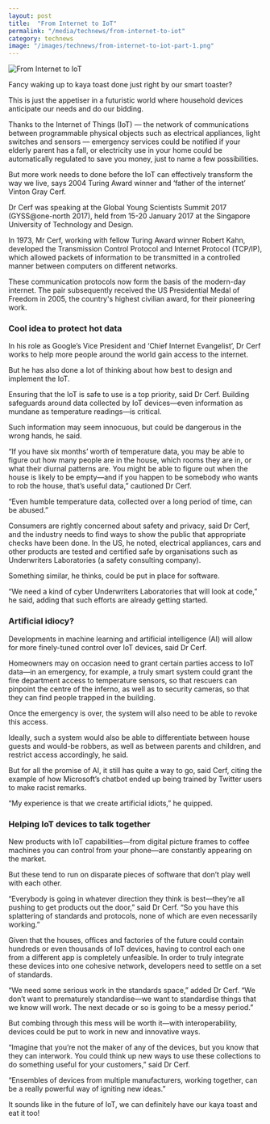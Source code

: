 ```yaml
---
layout: post
title:  "From Internet to IoT"
permalink: "/media/technews/from-internet-to-iot"
category: technews
image: "/images/technews/from-internet-to-iot-part-1.png"
---
```


![From Internet to IoT]({{site.baseurl}}/images/technews/from-internet-to-iot-part-1.png)

Fancy waking up to kaya toast done just right by our smart toaster?

This is just the appetiser in a futuristic world where household devices anticipate our needs and do our bidding.

Thanks to the Internet of Things (IoT) — the network of communications between programmable physical objects such as electrical appliances, light switches and sensors — emergency services could be notified if your elderly parent has a fall, or electricity use in your home could be automatically regulated to save you money, just to name a few possibilities.

But more work needs to done before the IoT can effectively transform the way we live, says 2004 Turing Award winner and ‘father of the internet’ Vinton Gray Cerf.

Dr Cerf was speaking at the Global Young Scientists Summit 2017 (GYSS@one-north 2017), held from 15-20 January 2017 at the Singapore University of Technology and Design.

In 1973, Mr Cerf, working with fellow Turing Award winner Robert Kahn, developed the Transmission Control Protocol and Internet Protocol (TCP/IP), which allowed packets of information to be transmitted in a controlled manner between computers on different networks.

These communication protocols now form the basis of the modern-day internet. The pair subsequently received the US Presidential Medal of Freedom in 2005, the country's highest civilian award, for their pioneering work.

### **Cool idea to protect hot data**
In his role as Google’s Vice President and ‘Chief Internet Evangelist’, Dr Cerf works to help more people around the world gain access to the internet.

But he has also done a lot of thinking about how best to design and implement the IoT.

Ensuring that the IoT is safe to use is a top priority, said Dr Cerf. Building safeguards around data collected by IoT devices—even information as mundane as temperature readings—is critical.

Such information may seem innocuous, but could be dangerous in the wrong hands, he said.

“If you have six months’ worth of temperature data, you may be able to figure out how many people are in the house, which rooms they are in, or what their diurnal patterns are. You might be able to figure out when the house is likely to be empty—and if you happen to be somebody who wants to rob the house, that’s useful data,” cautioned Dr Cerf.

“Even humble temperature data, collected over a long period of time, can be abused.”

Consumers are rightly concerned about safety and privacy, said Dr Cerf, and the industry needs to find ways to show the public that appropriate checks have been done. In the US, he noted, electrical appliances, cars and other products are tested and certified safe by organisations such as Underwriters Laboratories (a safety consulting company).

Something similar, he thinks, could be put in place for software.  

“We need a kind of cyber Underwriters Laboratories that will look at code,” he said, adding that such efforts are already getting started.  

### **Artificial idiocy?**
Developments in machine learning and artificial intelligence (AI) will allow for more finely-tuned control over IoT devices, said Dr Cerf.

Homeowners may on occasion need to grant certain parties access to IoT data—in an emergency, for example, a truly smart system could grant the fire department access to temperature sensors, so that rescuers can pinpoint the centre of the inferno, as well as to security cameras, so that they can find people trapped in the building.

Once the emergency is over, the system will also need to be able to revoke this access.

Ideally, such a system would also be able to differentiate between house guests and would-be robbers, as well as between parents and children, and restrict access accordingly, he said.

But for all the promise of AI, it still has quite a way to go, said Cerf, citing the example of how Microsoft’s chatbot ended up being trained by Twitter users to make racist remarks.

“My experience is that we create artificial idiots,” he quipped.

### **Helping IoT devices to talk together**
New products with IoT capabilities—from digital picture frames to coffee machines you can control from your phone—are constantly appearing on the market.

But these tend to run on disparate pieces of software that don’t play well with each other.

“Everybody is going in whatever direction they think is best—they’re all pushing to get products out the door,” said Dr Cerf. “So you have this splattering of standards and protocols, none of which are even necessarily working.”

Given that the houses, offices and factories of the future could contain hundreds or even thousands of IoT devices, having to control each one from a different app is completely unfeasible. In order to truly integrate these devices into one cohesive network, developers need to settle on a set of standards.

“We need some serious work in the standards space,” added Dr Cerf. “We don’t want to prematurely standardise—we want to standardise things that we know will work. The next decade or so is going to be a messy period.”

But combing through this mess will be worth it—with interoperability, devices could be put to work in new and innovative ways.

“Imagine that you’re not the maker of any of the devices, but you know that they can interwork. You could think up new ways to use these collections to do something useful for your customers,” said Dr Cerf.

“Ensembles of devices from multiple manufacturers, working together, can be a really powerful way of igniting new ideas.” 

It sounds like in the future of IoT, we can definitely have our kaya toast and eat it too!
